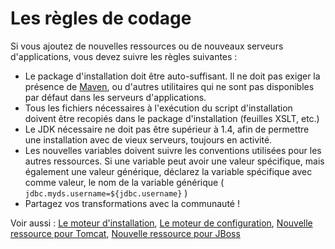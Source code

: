 # Les règles de codage #

Si vous ajoutez de nouvelles ressources ou de nouveaux serveurs d'applications,
vous devez suivre les règles suivantes :
  * Le package d'installation doit être auto-suffisant. Il ne doit pas exiger la présence de [Maven](http://maven.apache.org), ou d'autres utilitaires qui ne sont pas disponibles par défaut dans les serveurs d'applications.
  * Tous les fichiers nécessaires à l'exécution du script d'installation doivent être recopiés dans le package d'installation (feuilles XSLT, etc.)
  * Le JDK nécessaire ne doit pas être supérieur à 1.4, afin de permettre une installation avec de vieux serveurs, toujours en activité.
  * Les nouvelles variables doivent suivre les conventions utilisées pour les autres ressources. Si une variable peut avoir une valeur spécifique, mais également une valeur générique, déclarez la variable spécifique avec comme valeur, le nom de la variable générique ( `jdbc.myds.username=${jdbc.username}` )
  * Partagez vos transformations avec la communauté !

Voir aussi : [Le moteur d'installation](moteurInstallation.md), [Le moteur de configuration](moteurConfiguration.md), [Nouvelle ressource pour Tomcat](extensionTomcat.md), [Nouvelle ressource pour JBoss](extensionJBoss.md)